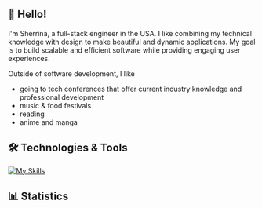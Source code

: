 ## 👋 Hello!
I'm Sherrina, a full-stack engineer in the USA. I like combining my technical knowledge with design to make beautiful and dynamic applications. My goal is to build scalable and efficient software while providing engaging user experiences.

Outside of software development, I like 
- going to tech conferences that offer current industry knowledge and professional development
- music & food festivals
- reading
- anime and manga 

## 🛠️ Technologies & Tools
[![My Skills](https://skillicons.dev/icons?i=js,html,css,bootstrap,express,react,python,vite,ts,firebase,git,figma,nodejs,materialui,nextjs,tailwind,postgres)](https://skillicons.dev)

## 📊 Statistics

<!--
**SherrinaR/SherrinaR** is a ✨ _special_ ✨ repository because its `README.md` (this file) appears on your GitHub profile.

Here are some ideas to get you started:

- 🔭 I’m currently working on ...
- 🌱 I’m currently learning ...
- 👯 I’m looking to collaborate on ...
- 🤔 I’m looking for help with ...
- 💬 Ask me about ...
- 📫 How to reach me: ...
- 😄 Pronouns: ...
- ⚡ Fun fact: ...
-->
